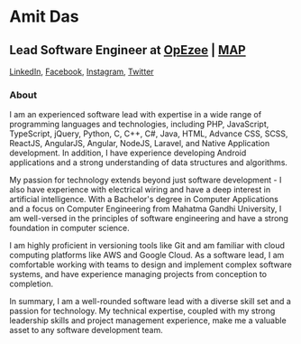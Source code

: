 # Amit Das
## Lead Software Engineer at [OpEzee](https://opezee.com) | [MAP](https://map-india.org)

[LinkedIn](https://www.linkedin.com/in/spamit-das), [Facebook](https://facebook.com/spamit), [Instagram](https://instagram.com/spamit), [Twitter](https://twitter.com/spamitdas)

### About

I am an experienced software lead with expertise in a wide range of programming languages and technologies, including PHP, JavaScript, TypeScript, jQuery, Python, C, C++, C#, Java, HTML, Advance CSS, SCSS, ReactJS, AngularJS, Angular, NodeJS, Laravel, and Native Application development. In addition, I have experience developing Android applications and a strong understanding of data structures and algorithms.

My passion for technology extends beyond just software development - I also have experience with electrical wiring and have a deep interest in artificial intelligence. With a Bachelor's degree in Computer Applications and a focus on Computer Engineering from Mahatma Gandhi University, I am well-versed in the principles of software engineering and have a strong foundation in computer science.

I am highly proficient in versioning tools like Git and am familiar with cloud computing platforms like AWS and Google Cloud. As a software lead, I am comfortable working with teams to design and implement complex software systems, and have experience managing projects from conception to completion.

In summary, I am a well-rounded software lead with a diverse skill set and a passion for technology. My technical expertise, coupled with my strong leadership skills and project management experience, make me a valuable asset to any software development team.
